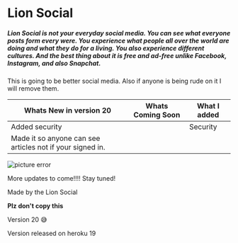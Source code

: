 # Lion Social

##### Lion Social is not your everyday social media. You can see what everyone posts form every were. You experience what people all over the world are doing and what they do for a living. You also experience different cultures. And the best thing about it is free and ad-free unlike Facebook, Instagram, and also Snapchat.

This is going to be better social media. Also if anyone is being rude on it I will remove them.

Whats New in version 20    | Whats Coming Soon | What I added  
-----------------------    | -------------     | -------------
Added security             |                   | Security
Made it so anyone can see articles not if your signed in. |

![picture error](https://lionsocial.herokuapp.com/packs/media/images/home_lion-10507de0758c6bb3b9c3a3afb1b19fbc.jpg)

More updates to come!!!! Stay tuned!

Made by the Lion Social

**Plz don't copy this**

Version 20 :sweat_smile:

Version released on heroku 19

